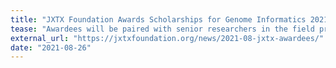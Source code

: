 ```yaml
---
title: "JXTX Foundation Awards Scholarships for Genome Informatics 2021"
tease: "Awardees will be paired with senior researchers in the field prior to the conference"
external_url: "https://jxtxfoundation.org/news/2021-08-jxtx-awardees/"
date: "2021-08-26"
---
```

